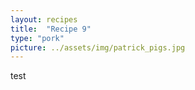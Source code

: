 ```yaml
---
layout: recipes
title:  "Recipe 9"
type: "pork"
picture: ../assets/img/patrick_pigs.jpg
---
```


test
